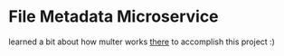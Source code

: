 # File Metadata Microservice

learned a bit about how multer works [there](https://expressjs.com/en/resources/middleware/multer.html) to accomplish this project :)